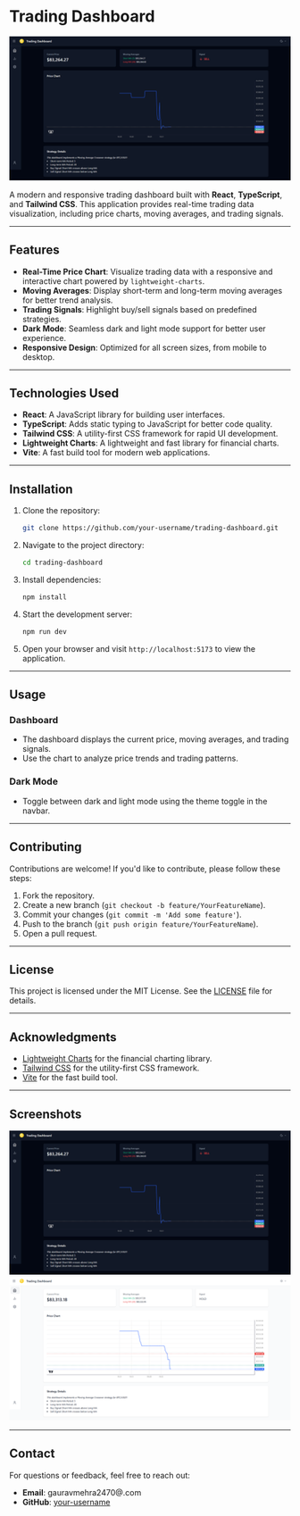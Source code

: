 # Trading Dashboard

![Trading Dashboard Screenshot](src/assets/screenshot.png)

A modern and responsive trading dashboard built with **React**, **TypeScript**, and **Tailwind CSS**. This application provides real-time trading data visualization, including price charts, moving averages, and trading signals.

---

## Features

- **Real-Time Price Chart**: Visualize trading data with a responsive and interactive chart powered by `lightweight-charts`.
- **Moving Averages**: Display short-term and long-term moving averages for better trend analysis.
- **Trading Signals**: Highlight buy/sell signals based on predefined strategies.
- **Dark Mode**: Seamless dark and light mode support for better user experience.
- **Responsive Design**: Optimized for all screen sizes, from mobile to desktop.

---

## Technologies Used

- **React**: A JavaScript library for building user interfaces.
- **TypeScript**: Adds static typing to JavaScript for better code quality.
- **Tailwind CSS**: A utility-first CSS framework for rapid UI development.
- **Lightweight Charts**: A lightweight and fast library for financial charts.
- **Vite**: A fast build tool for modern web applications.

---

## Installation

1. Clone the repository:
   ```bash
   git clone https://github.com/your-username/trading-dashboard.git
   ```
2. Navigate to the project directory:
   ```bash
   cd trading-dashboard
   ```
3. Install dependencies:
   ```bash
   npm install
   ```
4. Start the development server:
   ```bash
   npm run dev
   ```
5. Open your browser and visit `http://localhost:5173` to view the application.

---

## Usage

### Dashboard

- The dashboard displays the current price, moving averages, and trading signals.
- Use the chart to analyze price trends and trading patterns.

### Dark Mode

- Toggle between dark and light mode using the theme toggle in the navbar.

---

## Contributing

Contributions are welcome! If you'd like to contribute, please follow these steps:

1. Fork the repository.
2. Create a new branch (`git checkout -b feature/YourFeatureName`).
3. Commit your changes (`git commit -m 'Add some feature'`).
4. Push to the branch (`git push origin feature/YourFeatureName`).
5. Open a pull request.

---

## License

This project is licensed under the MIT License. See the [LICENSE](LICENSE) file for details.

---

## Acknowledgments

- [Lightweight Charts](https://github.com/tradingview/lightweight-charts) for the financial charting library.
- [Tailwind CSS](https://tailwindcss.com/) for the utility-first CSS framework.
- [Vite](https://vitejs.dev/) for the fast build tool.

---

## Screenshots

<!-- Add screenshots here if available -->

![Dashboard Screenshot](src/assets/screenshot.png)
![Dark Mode Screenshot](src/assets/screenshot-light.png)

---

## Contact

For questions or feedback, feel free to reach out:

- **Email**: gauravmehra2470@.com
- **GitHub**: [your-username](https://github.com/gauravmehra13)
